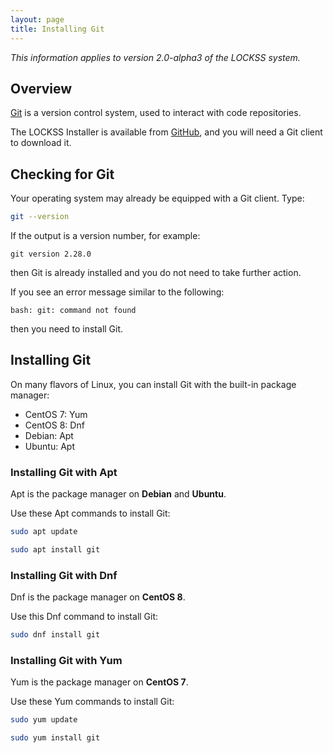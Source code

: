 ```yaml
---
layout: page
title: Installing Git
---
```


*This information applies to version 2.0-alpha3 of the LOCKSS system.*

## Overview

[Git](https://git-scm.com/) is a version control system, used to interact with code repositories.

The LOCKSS Installer is available from [GitHub](https://github.com), and you will need a Git client to download it.

## Checking for Git

Your operating system may already be equipped with a Git client. Type:

```bash
git --version
```

If the output is a version number, for example:

```text
git version 2.28.0
```

then Git is already installed and you do not need to take further action.

If you see an error message similar to the following:

```text
bash: git: command not found
```

then you need to install Git.

## Installing Git

On many flavors of Linux, you can install Git with the built-in package manager:

*   CentOS 7: Yum
*   CentOS 8: Dnf
*   Debian: Apt
*   Ubuntu: Apt
<!-- #packagemanagers -->

### Installing Git with Apt

<!-- #packagemanagers -->
Apt is the package manager on **Debian** and **Ubuntu**.

Use these Apt commands to install Git:

```bash
sudo apt update

sudo apt install git
```

### Installing Git with Dnf

<!-- #packagemanagers -->
Dnf is the package manager on **CentOS 8**.

Use this Dnf command to install Git:

```bash
sudo dnf install git
```

### Installing Git with Yum

Yum is the package manager on **CentOS 7**.

<!-- #packagemanagers -->
Use these Yum commands to install Git:

```bash
sudo yum update

sudo yum install git
```
